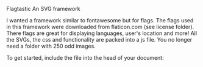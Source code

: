 Flagtastic
An SVG framework

I wanted a framework similar to fontawesome but for flags. The flags used in this framework were downloaded from flaticon.com (see license folder). There flags are great for displaying languages, user's location and more!
All the SVGs, the css and functionality are packed into a js file. You no longer need a folder with 250 odd images.

To get started, include the file into the head of your document:
<script src="vendor/flagtastic.min.js">

Including a flag is easy:
<i class="fl fl-de"></i>
This includes a German flag. Flags are denoted using ISO2 codes.

Here are some other flags:
<i class="fl fl-us"></i>
<i class="fl fl-mx"></i>
<i class="fl fl-ca"></i>

You can also control your flags sizes using the following classes:
<i class="fl fg-us fl-xs"></i>
<i class="fl fg-us fl-sm"></i>
<i class="fl fg-us fl-md"></i> (Default size)
<i class="fl fg-us fl-lg"></i>
<i class="fl fg-us fl-xl"></i>

I hope you find it useful!

Adding flags at runtime is easy but you need to call the updateFlags() function to make them display:
function addSpanishFlag() {
  // Create the new flag and append it
  let flag = document.createElement('i');
  flag.className = 'fl fl-es';
  document.body.appendChild(flag);
  // Update the flags
  updateFlags();
}